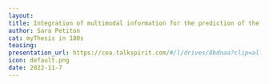 ```yaml
---
layout:
title: Integration of multimodal information for the prediction of the evolution of psychiatric disorders
author: Sara Petiton
cat: myThesis in 180s
teasing: 
presentation_url: https://cea.talkspirit.com/#/l/drives/8bdnaa?clip=all&type=drive
icon: default.png
date: 2022-11-7
---
```

